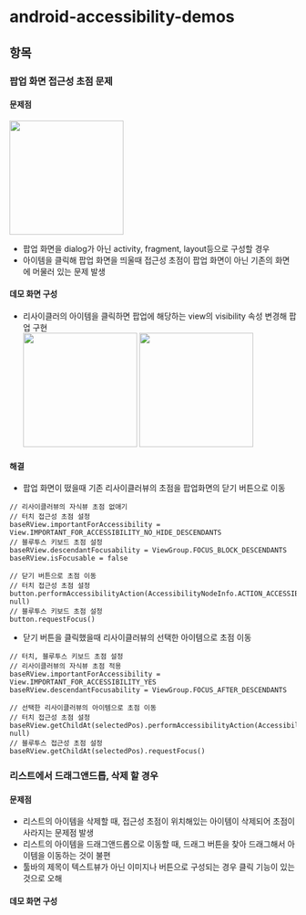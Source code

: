 # android-accessibility-demos

## 항목

### 팝업 화면 접근성 초점 문제

#### 문제점
<img src="https://user-images.githubusercontent.com/48876807/103151612-e835ce80-47c2-11eb-8082-51b95741ea44.png" width="200px"></img>
  + 팝업 화면을 dialog가 아닌 activity, fragment, layout등으로 구성할 경우 
  + 아이템을 클릭해 팝업 화면을 띄울때 접근성 초점이 팝업 화면이 아닌 기존의 화면에 머물러 있는 문제 발생
 

#### 데모 화면 구성
+ 리사이클러의 아이템을 클릭하면 팝업에 해당하는 view의 visibility 속성 변경해 팝업 구현   
<img src="https://user-images.githubusercontent.com/48876807/103150931-6d69b500-47bc-11eb-805d-aba5506c70d6.png" width="200px"></img>
<img src="https://user-images.githubusercontent.com/48876807/103150979-fd0f6380-47bc-11eb-83c3-d2558f43dae9.png" width="200px"></img>

#### 해결
+ 팝업 화면이 떴을때 기존 리사이클러뷰의 초점을 팝업화면의 닫기 버튼으로 이동
```
// 리사이클러뷰의 자식뷰 초점 없애기
// 터치 접근성 초점 설정
baseRView.importantForAccessibility = View.IMPORTANT_FOR_ACCESSIBILITY_NO_HIDE_DESCENDANTS
// 블루투스 키보드 초점 설정
baseRView.descendantFocusability = ViewGroup.FOCUS_BLOCK_DESCENDANTS
baseRView.isFocusable = false

// 닫기 버튼으로 초점 이동
// 터치 접근성 초점 설정
button.performAccessibilityAction(AccessibilityNodeInfo.ACTION_ACCESSIBILITY_FOCUS, null)
// 블루투스 키보드 초점 설정
button.requestFocus()
```

+ 닫기 버튼을 클릭했을때 리사이클러뷰의 선택한 아이템으로 초점 이동
```
// 터치, 블루투스 키보드 초점 설정
// 리사이클러뷰의 자식뷰 초점 적용
baseRView.importantForAccessibility = View.IMPORTANT_FOR_ACCESSIBILITY_YES
baseRView.descendantFocusability = ViewGroup.FOCUS_AFTER_DESCENDANTS

// 선택한 리사이클러뷰의 아이템으로 초점 이동
// 터치 접근성 초점 설정
baseRView.getChildAt(selectedPos).performAccessibilityAction(AccessibilityNodeInfo.ACTION_ACCESSIBILITY_FOCUS, null)
// 블루투스 접근성 초점 설정
baseRView.getChildAt(selectedPos).requestFocus()
```


### 리스트에서 드래그앤드롭, 삭제 할 경우

#### 문제점
+ 리스트의 아이템을 삭제할 때, 접근성 초점이 위치해있는 아이템이 삭제되어 초점이 사라지는 문제점 발생
+ 리스트의 아이템을 드래그앤드롭으로 이동할 때, 드래그 버튼을 찾아 드래그해서 아이템을 이동하는 것이 불편
+ 툴바의 제목이 텍스트뷰가 아닌 이미지나 버튼으로 구성되는 경우 클릭 기능이 있는 것으로 오해


#### 데모 화면 구성




